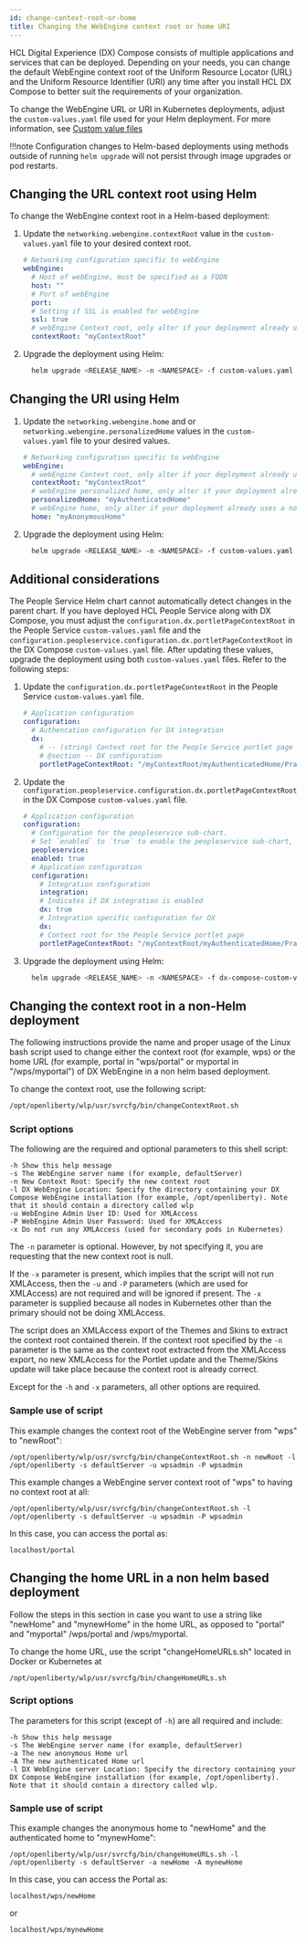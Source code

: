 ```yaml
---
id: change-context-root-or-home
title: Changing the WebEngine context root or home URI
---
```


HCL Digital Experience (DX) Compose consists of multiple applications and services that can be deployed. Depending on your needs, you can change the default WebEngine context root of the Uniform Resource Locator (URL) and the Uniform Resource Identifier (URI) any time after you install HCL DX Compose to better suit the requirements of your organization.

To change the WebEngine URL or URI in Kubernetes deployments, adjust the `custom-values.yaml` file used for your Helm deployment. For more information, see [Custom value files](../../install/kubernetes_deployment/preparation/mandatory_tasks/prepare_configuration.md#custom-value-files)

!!!note
    Configuration changes to Helm-based deployments using methods outside of running `helm upgrade` will not persist through image upgrades or pod restarts.

## Changing the URL context root using Helm

To change the WebEngine context root in a Helm-based deployment:

1. Update the `networking.webengine.contextRoot` value in the `custom-values.yaml` file to your desired context root.

    ```yaml
    # Networking configuration specific to webEngine
    webEngine:
      # Host of webEngine, must be specified as a FQDN
      host: ""
      # Port of webEngine
      port:
      # Setting if SSL is enabled for webEngine
      ssl: true
      # webEngine Context root, only alter if your deployment already uses a non default context route
      contextRoot: "myContextRoot"
    ```

2. Upgrade the deployment using Helm:

    ```sh
      helm upgrade <RELEASE_NAME> -n <NAMESPACE> -f custom-values.yaml <HELM_CHART_DIRECTORY>
    ```

## Changing the URI using Helm

1. Update the `networking.webengine.home` and or `networking.webengine.personalizedHome` values in the `custom-values.yaml` file to your desired values.

    ```yaml
    # Networking configuration specific to webEngine
    webEngine:
      # webEngine Context root, only alter if your deployment already uses a non default context route
      contextRoot: "myContextRoot"
      # webEngine personalized home, only alter if your deployment already uses a non default personalized home
      personalizedHome: "myAuthenticatedHome"
      # webEngine home, only alter if your deployment already uses a non default home
      home: "myAnonymousHome"
    ```

2. Upgrade the deployment using Helm:

    ```sh
      helm upgrade <RELEASE_NAME> -n <NAMESPACE> -f custom-values.yaml <HELM_CHART_DIRECTORY>
    ```

## Additional considerations

The People Service Helm chart cannot automatically detect changes in the parent chart. If you have deployed HCL People Service along with DX Compose, you must adjust the `configuration.dx.portletPageContextRoot` in the People Service `custom-values.yaml` file and the `configuration.peopleservice.configuration.dx.portletPageContextRoot` in the DX Compose `custom-values.yaml` file. After updating these values, upgrade the deployment using both `custom-values.yaml` files. Refer to the following steps:

1. Update the `configuration.dx.portletPageContextRoot` in the People Service `custom-values.yaml` file.

    ```yaml
    # Application configuration
    configuration:
      # Authencation configuration for DX integration
      dx:
        # -- (string) Context root for the People Service portlet page
        # @section -- DX configuration
        portletPageContextRoot: "/myContextRoot/myAuthenticatedHome/Practitioner/PeopleService"
    ```

2. Update the `configuration.peopleservice.configuration.dx.portletPageContextRoot` in the DX Compose `custom-values.yaml` file.

    ```yaml
    # Application configuration
    configuration:
      # Configuration for the peopleservice sub-chart.
      # Set `enabled` to `true` to enable the peopleservice sub-chart, or `false` to disable it.
      peopleservice:
      enabled: true
      # Application configuration
      configuration:
        # Integration configuration
        integration:
        # Indicates if DX integration is enabled
        dx: true
        # Integration specific configuration for DX
        dx:
        # Context root for the People Service portlet page
        portletPageContextRoot: "/myContextRoot/myAuthenticatedHome/Practitioner/PeopleService"
    ```

3. Upgrade the deployment using Helm:

    ```sh
      helm upgrade <RELEASE_NAME> -n <NAMESPACE> -f dx-compose-custom-values.yaml -f peopleservice-custom-values.yaml <HELM_CHART_DIRECTORY>
    ```

## Changing the context root in a non-Helm deployment

The following instructions provide the name and proper usage of the Linux bash script used to change either the context root (for example, wps) or the home URL (for example, portal in "wps/portal" or myportal in "/wps/myportal") of DX WebEngine in a non helm based deployment.

To change the context root, use the following script:

```sh
/opt/openliberty/wlp/usr/svrcfg/bin/changeContextRoot.sh
```

### Script options

The following are the required and optional parameters to this shell script:

```
-h Show this help message
-s The WebEngine server name (for example, defaultServer)
-n New Context Root: Specify the new context root
-l DX WebEngine Location: Specify the directory containing your DX Compose WebEngine installation (for example, /opt/openliberty). Note that it should contain a directory called wlp
-u WebEngine Admin User ID: Used for XMLAccess
-P WebEngine Admin User Password: Used for XMLAccess
-x Do not run any XMLAccess (used for secondary pods in Kubernetes)
```

The `-n` parameter is optional. However, by not specifying it, you are requesting that the new context root is null.

If the `-x` parameter is present, which implies that the script will not run XMLAccess, then the `-u` and `-P` parameters (which are used for XMLAccess) are not required and will be ignored if present. The `-x` parameter is supplied because all nodes in Kubernetes other than the primary should not be doing XMLAccess.

The script does an XMLAccess export of the Themes and Skins to extract the context root contained therein. If the context root specified by the `-n` parameter is the same as the context root extracted from the XMLAccess export, no new XMLAccess for the Portlet update and the Theme/Skins update will take place because the context root is already correct.

Except for the `-h` and `-x` parameters, all other options are required.

### Sample use of script

This example changes the context root of the WebEngine server from "wps" to "newRoot":

```
/opt/openliberty/wlp/usr/svrcfg/bin/changeContextRoot.sh -n newRoot -l /opt/openliberty -s defaultServer -u wpsadmin -P wpsadmin
```

This example changes a WebEngine server context root of "wps" to having no context root at all:

```
/opt/openliberty/wlp/usr/svrcfg/bin/changeContextRoot.sh -l /opt/openliberty -s defaultServer -u wpsadmin -P wpsadmin
```

In this case, you can access the portal as:

```
localhost/portal
```

## Changing the home URL in a non helm based deployment

Follow the steps in this section in case you want to use a string like "newHome" and "mynewHome" in the home URL, as opposed to "portal" and "myportal" /wps/portal and /wps/myportal.

To change the home URL, use the script "changeHomeURLs.sh" located in Docker or Kubernetes at

```
/opt/openliberty/wlp/usr/svrcfg/bin/changeHomeURLs.sh
```

### Script options

The parameters for this script (except of `-h`) are all required and include:

```
-h Show this help message
-s The WebEngine server name (for example, defaultServer)
-a The new anonymous Home url
-A The new authenticated Home url
-l DX WebEngine server Location: Specify the directory containing your DX Compose WebEngine installation (for example, /opt/openliberty). Note that it should contain a directory called wlp.
```

### Sample use of script

This example changes the anonymous home to "newHome" and the authenticated home to "mynewHome":

```
/opt/openliberty/wlp/usr/svrcfg/bin/changeHomeURLs.sh -l /opt/openliberty -s defaultServer -a newHome -A mynewHome
```

In this case, you can access the Portal as:

```
localhost/wps/newHome
```

or

```
localhost/wps/mynewHome
```